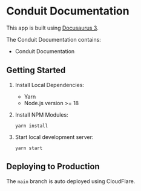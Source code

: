 # Conduit Documentation 

This app is built using [Docusaurus 3](https://docusaurus.io/).

The Conduit Documentation contains:
- Conduit Documentation

## Getting Started

1. Install Local Dependencies:

   - Yarn
   - Node.js version >= 18

2. Install NPM Modules:

    ```console
    yarn install
    ```

3. Start local development server:

    ```console
    yarn start
    ```

## Deploying to Production

The `main` branch is auto deployed using CloudFlare.
